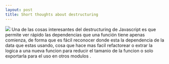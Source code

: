 ```yaml
---
layout: post
title: Short thoughts about destructuring
---
```


<img src="http://www.fitbfaphoto.com/pulp_fiction_web/p_f_burger_scene/content/images/large/pulp_fiction-32.jpg"></img>
Una de las cosas interesantes del destructuring de Javascript es que permite ver rápido las dependencias que una función tiene apenas comienza, de forma que es fácil reconocer donde esta la dependencia de la data que estas usando, cosa que hace mas facil refactorear o extrar la logica a una nueva funcion para reducir el tamanio de la funcion o solo exportarla para el uso en otros modulos . 
